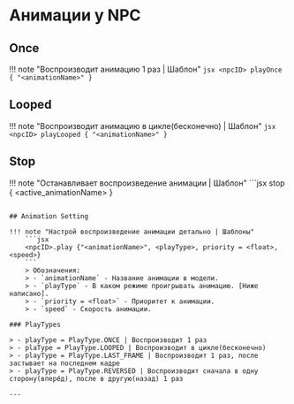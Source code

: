# Анимации у NPC

## Once

!!! note "Воспроизводит анимацию 1 раз | Шаблон"
    ```jsx
    <npcID> playOnce { "<animationName>" }
    ```

## Looped

!!! note "Воспроизводит анимацию в цикле(бесконечно) | Шаблон"
    ```jsx
    <npcID> playLooped { "<animationName>" }
    ```

## Stop

!!! note "Останавливает воспроизведение анимации | Шаблон"
    ```jsx
    <npcID> stop { <active_animationName> }
```

## Animation Setting

!!! note "Настрой воспроизведение анимации детально | Шаблоны"
    ```jsx
    <npcID>.play {"<animationName>", <playType>, priority = <float>, <speed>}
    ```
    > Обозначения:
    > - `animationName` - Название анимации в модели.
    > - `playType` - В каком режиме проигрывать анимацию. [Ниже написано].
    > - `priority = <float>` - Приоритет к анимации.
    > - `speed` - Скорость анимации.

### PlayTypes

> - playType = PlayType.ONCE | Воспроизводит 1 раз
> - plaType = PlayType.LOOPED | Воспроизводит в цикле(бесконечно)
> - playType = PlayType.LAST_FRAME | Воспроизводит 1 раз, после застывает на последнем кадре
> - playType = PlayType.REVERSED | Воспроизводит сначала в одну сторону(вперёд), после в другую(назад) 1 раз

---
